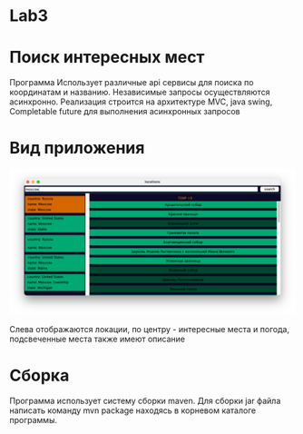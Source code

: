 # Lab3

# Поиск интересных мест

Программа Использует различные api сервисы для поиска по координатам и названию. 
Независимые запросы осуществляются асинхронно. Реализация строится на архитектуре MVC, java swing,
Completable future для выполнения асинхронных запросов

# Вид приложения
![img_1.png](img_1.png)

Слева отображаются локации, по центру - интересные места и погода, подсвеченные места также имеют описание


# Сборка 

Программа использует систему сборки maven. Для сборки jar файла написать команду mvn package находясь в корневом каталоге программы.
